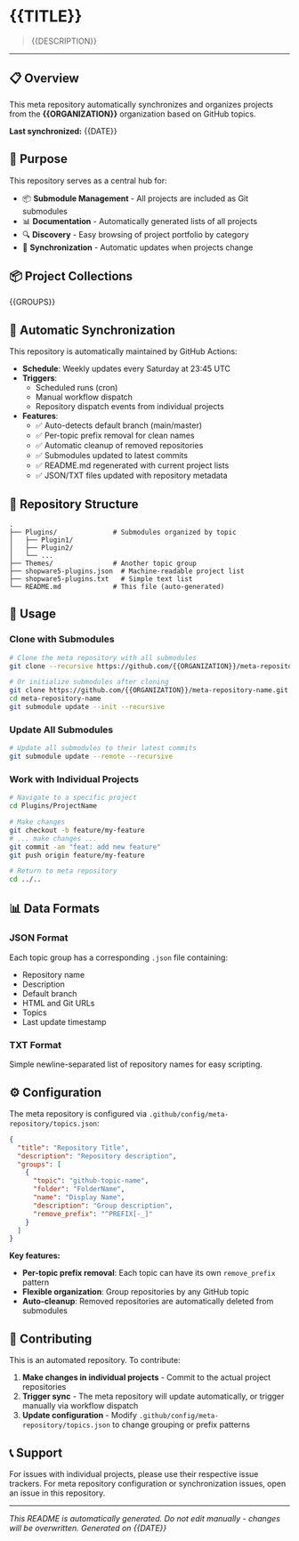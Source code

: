 # {{TITLE}}

> {{DESCRIPTION}}

---

## 📋 Overview

This meta repository automatically synchronizes and organizes projects from the **{{ORGANIZATION}}** organization based on GitHub topics.

**Last synchronized:** {{DATE}}

## 🎯 Purpose

This repository serves as a central hub for:
- 📦 **Submodule Management** - All projects are included as Git submodules
- 📊 **Documentation** - Automatically generated lists of all projects
- 🔍 **Discovery** - Easy browsing of project portfolio by category
- 🔄 **Synchronization** - Automatic updates when projects change

## 📦 Project Collections

{{GROUPS}}

## 🔄 Automatic Synchronization

This repository is automatically maintained by GitHub Actions:

- **Schedule**: Weekly updates every Saturday at 23:45 UTC
- **Triggers**:
  - Scheduled runs (cron)
  - Manual workflow dispatch
  - Repository dispatch events from individual projects
- **Features**:
  - ✅ Auto-detects default branch (main/master)
  - ✅ Per-topic prefix removal for clean names
  - ✅ Automatic cleanup of removed repositories
  - ✅ Submodules updated to latest commits
  - ✅ README.md regenerated with current project lists
  - ✅ JSON/TXT files updated with repository metadata

## 📁 Repository Structure

```
.
├── Plugins/              # Submodules organized by topic
│   ├── Plugin1/
│   ├── Plugin2/
│   └── ...
├── Themes/               # Another topic group
├── shopware5-plugins.json  # Machine-readable project list
├── shopware5-plugins.txt   # Simple text list
└── README.md             # This file (auto-generated)
```

## 🚀 Usage

### Clone with Submodules

```bash
# Clone the meta repository with all submodules
git clone --recursive https://github.com/{{ORGANIZATION}}/meta-repository-name.git

# Or initialize submodules after cloning
git clone https://github.com/{{ORGANIZATION}}/meta-repository-name.git
cd meta-repository-name
git submodule update --init --recursive
```

### Update All Submodules

```bash
# Update all submodules to their latest commits
git submodule update --remote --recursive
```

### Work with Individual Projects

```bash
# Navigate to a specific project
cd Plugins/ProjectName

# Make changes
git checkout -b feature/my-feature
# ... make changes ...
git commit -am "feat: add new feature"
git push origin feature/my-feature

# Return to meta repository
cd ../..
```

## 📊 Data Formats

### JSON Format
Each topic group has a corresponding `.json` file containing:
- Repository name
- Description
- Default branch
- HTML and Git URLs
- Topics
- Last update timestamp

### TXT Format
Simple newline-separated list of repository names for easy scripting.

## ⚙️ Configuration

The meta repository is configured via `.github/config/meta-repository/topics.json`:

```json
{
  "title": "Repository Title",
  "description": "Repository description",
  "groups": [
    {
      "topic": "github-topic-name",
      "folder": "FolderName",
      "name": "Display Name",
      "description": "Group description",
      "remove_prefix": "^PREFIX[-_]"
    }
  ]
}
```

**Key features:**
- **Per-topic prefix removal**: Each topic can have its own `remove_prefix` pattern
- **Flexible organization**: Group repositories by any GitHub topic
- **Auto-cleanup**: Removed repositories are automatically deleted from submodules

## 🤝 Contributing

This is an automated repository. To contribute:

1. **Make changes in individual projects** - Commit to the actual project repositories
2. **Trigger sync** - The meta repository will update automatically, or trigger manually via workflow dispatch
3. **Update configuration** - Modify `.github/config/meta-repository/topics.json` to change grouping or prefix patterns

## 📞 Support

For issues with individual projects, please use their respective issue trackers.
For meta repository configuration or synchronization issues, open an issue in this repository.

---

*This README is automatically generated. Do not edit manually - changes will be overwritten.*
*Generated on {{DATE}}*
